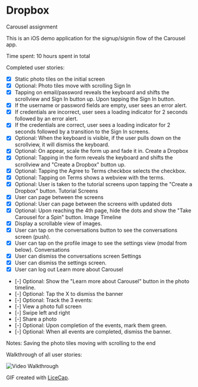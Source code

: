 # Dropbox
Carousel assignment

This is an iOS demo application for the signup/signin flow of the Carousel app.

Time spent: 10 hours spent in total

Completed user stories:

 * [x] Static photo tiles on the initial screen
 * [x] Optional: Photo tiles move with scrolling
Sign In
 * [x] Tapping on email/password reveals the keyboard and shifts the scrollview and Sign In button up.
Upon tapping the Sign In button.
 * [x] If the username or password fields are empty, user sees an error alert.
 * [x] If credentials are incorrect, user sees a loading indicator for 2 seconds followed by an error alert.
 * [x] If the credentials are correct, user sees a loading indicator for 2 seconds followed by a transition to the Sign In screens.
 * [x] Optional: When the keyboard is visible, if the user pulls down on the scrollview, it will dismiss the keyboard.
 * [x] Optional: On appear, scale the form up and fade it in.
Create a Dropbox
 * [x] Optional: Tapping in the form reveals the keyboard and shifts the scrollview and "Create a Dropbox" button up.
 * [x] Optional: Tapping the Agree to Terms checkbox selects the checkbox.
 * [x] Optional: Tapping on Terms shows a webview with the terms.
 * [x] Optional: User is taken to the tutorial screens upon tapping the "Create a Dropbox" button.
Tutorial Screens
 * [x] User can page between the screens
 * [x] Optional: User can page between the screens with updated dots
 * [x] Optional: Upon reaching the 4th page, hide the dots and show the "Take Carousel for a Spin" button.
Image Timeline
 * [x] Display a scrollable view of images.
 * [x] User can tap on the conversations button to see the conversations screen (push).
 * [x] User can tap on the profile image to see the settings view (modal from below).
Conversations
 * [x] User can dismiss the conversations screen
Settings
 * [x] User can dismiss the settings screen.
 * [x] User can log out
Learn more about Carousel
 * [-] Optional: Show the "Learn more about Carousel" button in the photo timeline.
 * [-] Optional: Tap the X to dismiss the banner
 * [-] Optional: Track the 3 events:
 * [-] View a photo full screen
 * [-] Swipe left and right
 * [-] Share a photo
 * [-] Optional: Upon completion of the events, mark them green.
 * [-] Optional: When all events are completed, dismiss the banner.

Notes:
Saving the photo tiles moving with scrolling to the end

Walkthrough of all user stories:

![Video Walkthrough](x.gif)

GIF created with [LiceCap](http://www.cockos.com/licecap/).
